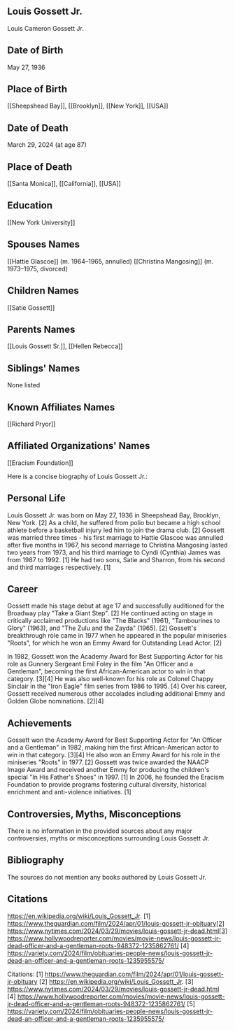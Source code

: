 ## Louis Gossett Jr.
Louis Cameron Gossett Jr.

## Date of Birth
May 27, 1936

## Place of Birth
[[Sheepshead Bay]], [[Brooklyn]], [[New York]], [[USA]]

## Date of Death
March 29, 2024 (at age 87)

## Place of Death
[[Santa Monica]], [[California]], [[USA]]

## Education
[[New York University]]

## Spouses Names
[[Hattie Glascoe]] (m. 1964–1965, annulled)
[[Christina Mangosing]] (m. 1973–1975, divorced)

## Children Names
[[Satie Gossett]]

## Parents Names
[[Louis Gossett Sr.]], [[Hellen Rebecca]]

## Siblings' Names
None listed

## Known Affiliates Names
[[Richard Pryor]]

## Affiliated Organizations' Names
[[Eracism Foundation]]

Here is a concise biography of Louis Gossett Jr.:

## Personal Life
Louis Gossett Jr. was born on May 27, 1936 in Sheepshead Bay, Brooklyn, New York. [2] As a child, he suffered from polio but became a high school athlete before a basketball injury led him to join the drama club. [2] Gossett was married three times - his first marriage to Hattie Glascoe was annulled after five months in 1967, his second marriage to Christina Mangosing lasted two years from 1973, and his third marriage to Cyndi (Cynthia) James was from 1987 to 1992. [1] He had two sons, Satie and Sharron, from his second and third marriages respectively. [1]

## Career
Gossett made his stage debut at age 17 and successfully auditioned for the Broadway play "Take a Giant Step". [2] He continued acting on stage in critically acclaimed productions like "The Blacks" (1961), "Tambourines to Glory" (1963), and "The Zulu and the Zayda" (1965). [2] Gossett's breakthrough role came in 1977 when he appeared in the popular miniseries "Roots", for which he won an Emmy Award for Outstanding Lead Actor. [2] 

In 1982, Gossett won the Academy Award for Best Supporting Actor for his role as Gunnery Sergeant Emil Foley in the film "An Officer and a Gentleman", becoming the first African-American actor to win in that category. [3][4] He was also well-known for his role as Colonel Chappy Sinclair in the "Iron Eagle" film series from 1986 to 1995. [4] Over his career, Gossett received numerous other accolades including additional Emmy and Golden Globe nominations. [2][4]

## Achievements
Gossett won the Academy Award for Best Supporting Actor for "An Officer and a Gentleman" in 1982, making him the first African-American actor to win in that category. [3][4] He also won an Emmy Award for his role in the miniseries "Roots" in 1977. [2] Gossett was twice awarded the NAACP Image Award and received another Emmy for producing the children's special "In His Father's Shoes" in 1997. [1] In 2006, he founded the Eracism Foundation to provide programs fostering cultural diversity, historical enrichment and anti-violence initiatives. [1]

## Controversies, Myths, Misconceptions
There is no information in the provided sources about any major controversies, myths or misconceptions surrounding Louis Gossett Jr.

## Bibliography
The sources do not mention any books authored by Louis Gossett Jr.

## Citations 
https://en.wikipedia.org/wiki/Louis_Gossett_Jr.
[1] https://www.theguardian.com/film/2024/apr/01/louis-gossett-jr-obituary[2] https://www.nytimes.com/2024/03/29/movies/louis-gossett-jr-dead.html[3] https://www.hollywoodreporter.com/movies/movie-news/louis-gossett-jr-dead-officer-and-a-gentleman-roots-948372-1235862761/
[4] https://variety.com/2024/film/obituaries-people-news/louis-gossett-jr-dead-an-officer-and-a-gentleman-roots-1235955575/

Citations:
[1] https://www.theguardian.com/film/2024/apr/01/louis-gossett-jr-obituary
[2] https://en.wikipedia.org/wiki/Louis_Gossett_Jr.
[3] https://www.nytimes.com/2024/03/29/movies/louis-gossett-jr-dead.html
[4] https://www.hollywoodreporter.com/movies/movie-news/louis-gossett-jr-dead-officer-and-a-gentleman-roots-948372-1235862761/
[5] https://variety.com/2024/film/obituaries-people-news/louis-gossett-jr-dead-an-officer-and-a-gentleman-roots-1235955575/
